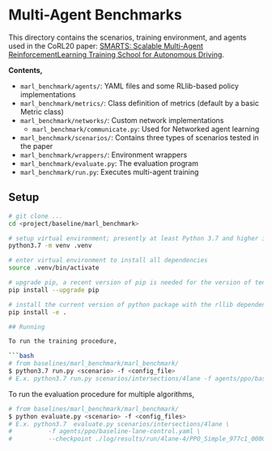# Multi-Agent Benchmarks

This directory contains the scenarios, training environment, and agents used in the CoRL20 paper: [SMARTS: Scalable Multi-Agent ReinforcementLearning Training School for Autonomous Driving](...).

**Contents,**
- `marl_benchmark/agents/`: YAML files and some RLlib-based policy implementations
- `marl_benchmark/metrics/`: Class definition of metrics (default by a basic Metric class)
- `marl_benchmark/networks/`: Custom network implementations
  - `marl_benchmark/communicate.py`: Used for Networked agent learning
- `marl_benchmark/scenarios/`: Contains three types of scenarios tested in the paper
- `marl_benchmark/wrappers/`: Environment wrappers
- `marl_benchmark/evaluate.py`: The evaluation program
- `marl_benchmark/run.py`: Executes multi-agent training

## Setup
```bash
# git clone ...
cd <project/baseline/marl_benchmark>

# setup virtual environment; presently at least Python 3.7 and higher is officially supported
python3.7 -m venv .venv

# enter virtual environment to install all dependencies
source .venv/bin/activate

# upgrade pip, a recent version of pip is needed for the version of tensorflow we depend on
pip install --upgrade pip

# install the current version of python package with the rllib dependencies
pip install -e .

## Running

To run the training procedure,

```bash
# from baselines/marl_benchmark/marl_benchmark/
$ python3.7 run.py <scenario> -f <config_file>
# E.x. python3.7 run.py scenarios/intersections/4lane -f agents/ppo/baseline-lane-control.yaml
```

To run the evaluation procedure for multiple algorithms,

```bash
# from baselines/marl_benchmark/marl_benchmark/
$ python evaluate.py <scenario> -f <config_files>
# E.x. python3.7  evaluate.py scenarios/intersections/4lane \
#          -f agents/ppo/baseline-lane-control.yaml \
#          --checkpoint ./log/results/run/4lane-4/PPO_Simple_977c1_00000_0_2020-10-14_00-06-10
```
